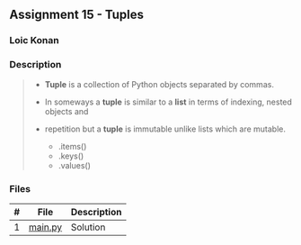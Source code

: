 ## Assignment 15 - Tuples

### Loic Konan

### Description

> - **Tuple** is a collection of Python objects separated by commas.
> - In someways a **tuple** is similar to a **list** in terms of indexing, nested objects and <br>
> - repetition but a **tuple** is immutable unlike lists which are mutable.
>
>   - .items()
>   - .keys()
>   - .values()
>

### Files

|   #   | File               | Description |
| :---: | ------------------ | ----------- |
|   1   | [main.py](main.py) | Solution    |
